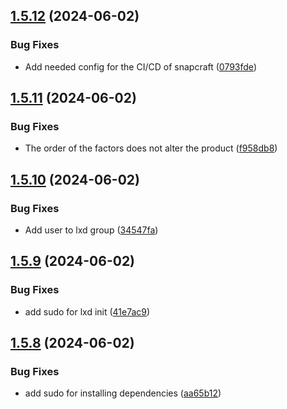 ## [1.5.12](https://github.com/ghfetch/ghfetch/compare/v1.5.11...v1.5.12) (2024-06-02)


### Bug Fixes

* Add needed config for the CI/CD of snapcraft ([0793fde](https://github.com/ghfetch/ghfetch/commit/0793fde8b069cc5a70865af879b25ace0468da26))



## [1.5.11](https://github.com/ghfetch/ghfetch/compare/v1.5.10...v1.5.11) (2024-06-02)


### Bug Fixes

* The order of the factors does not alter the product ([f958db8](https://github.com/ghfetch/ghfetch/commit/f958db8d222ba953ee5e16cff7fbd6cefe13795f))



## [1.5.10](https://github.com/ghfetch/ghfetch/compare/v1.5.9...v1.5.10) (2024-06-02)


### Bug Fixes

* Add user to lxd group ([34547fa](https://github.com/ghfetch/ghfetch/commit/34547fa41ef5f3c84fe983f6f42e554a9090a31d))



## [1.5.9](https://github.com/ghfetch/ghfetch/compare/v1.5.8...v1.5.9) (2024-06-02)


### Bug Fixes

* add sudo for lxd init ([41e7ac9](https://github.com/ghfetch/ghfetch/commit/41e7ac9a171294413ce0a809087ee16e5c2d30c1))



## [1.5.8](https://github.com/ghfetch/ghfetch/compare/v1.5.7...v1.5.8) (2024-06-02)


### Bug Fixes

* add sudo for installing dependencies ([aa65b12](https://github.com/ghfetch/ghfetch/commit/aa65b12d770333a23db654089cce2e8cdea99b5d))



